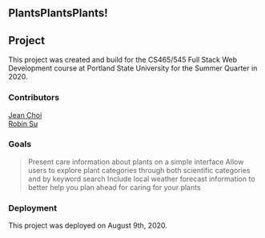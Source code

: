 ## PlantsPlantsPlants!

## Project

This project was created and build for the CS465/545 Full Stack Web Development course at
Portland State University for the Summer Quarter in 2020.

### Contributors

[Jean Choi](https://github.com/choijean)<br>
[Robin Su](https://github.com/rsu819)

### Goals

> Present care information about plants on a simple interface
> Allow users to explore plant categories through both scientific categories and by keyword search
> Include local weather forecast information to better help you plan ahead for caring for your plants

### Deployment

This project was deployed on August 9th, 2020.

